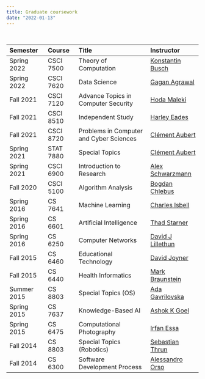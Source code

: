 ```yaml
---
title: Graduate coursework 
date: "2022-01-13"
---
```


<br/>

| Semester    | Course    | Title                                   | Instructor                                                                             |
|:------------|:----------|:----------------------------------------|:---------------------------------------------------------------------------------------|
| Spring 2022 | CSCI 7500 | Theory of Computation                   | [Konstantin Busch](https://web2.augusta.edu/faculty/directory/view.php?id=KBUSCH)      |
| Spring 2022 | CSCI 7620 | Data Science                            | [Gagan Agrawal](https://www.augusta.edu/faculty/directory/view.php?id=GAGRAWAL)        |
| Fall 2021   | CSCI 7120 | Advance Topics in Computer Security     | [Hoda Maleki](https://www.augusta.edu/faculty/directory/view.php?id=HMALEKI)           |
| Fall 2021   | CSCI 8510 | Independent Study                       | [Harley Eades](https://metatheorem.org)                                                |
| Fall 2021   | CSCI 8720 | Problems in Computer and Cyber Sciences | [Clément Aubert](https://spots.augusta.edu/caubert/)                                   |
| Spring 2021 | STAT 7880 | Special Topics                          | [Clément Aubert](https://spots.augusta.edu/caubert/)                                   |
| Spring 2021 | CSCI 6900 | Introduction to Research                | [Alex Schwarzmann](https://www.augusta.edu/faculty/directory/view.php?id=ASCHWARZMANN) |
| Fall 2020   | CSCI 5100 | Algorithm Analysis                      | [Bogdan Chlebus](https://www.augusta.edu/faculty/directory/view.php?id=BCHLEBUS)       |
| Spring 2016 | CS 7641   | Machine Learning                        | [Charles Isbell](https://en.wikipedia.org/wiki/Charles_Lee_Isbell_Jr.)                 |
| Spring 2016 | CS 6601   | Artificial Intelligence                 | [Thad Starner](https://en.wikipedia.org/wiki/Thad_Starner)                             |
| Spring 2016 | CS 6250   | Computer Networks                       | [David J Lillethun](https://engineering.tufts.edu/cs/people/faculty/david-lillethun)   |
| Fall 2015   | CS 6460   | Educational Technology                  | [David Joyner](https://www.cc.gatech.edu/people/david-joyner)                          |
| Fall 2015   | CS 6440   | Health Informatics                      | [Mark Braunstein](https://www.cc.gatech.edu/people/mark-braunstein-0)                  |
| Summer 2015 | CS 8803   | Special Topics (OS)                     | [Ada Gavrilovska](https://www.cc.gatech.edu/home/ada/)                                 |
| Spring 2015 | CS 7637   | Knowledge-Based AI                      | [Ashok K Goel](https://en.wikipedia.org/wiki/Ashok_Goel)                               |
| Spring 2015 | CS 6475   | Computational Photography               | [Irfan Essa](https://en.wikipedia.org/wiki/Irfan_Essa)                                 |
| Fall 2014   | CS 8803   | Special Topics (Robotics)               | [Sebastian Thrun](https://en.wikipedia.org/wiki/Sebastian_Thrun)                       |
| Fall 2014   | CS 6300   | Software Development Process            | [Alessandro Orso](https://www.cc.gatech.edu/~orso/)                                    |
